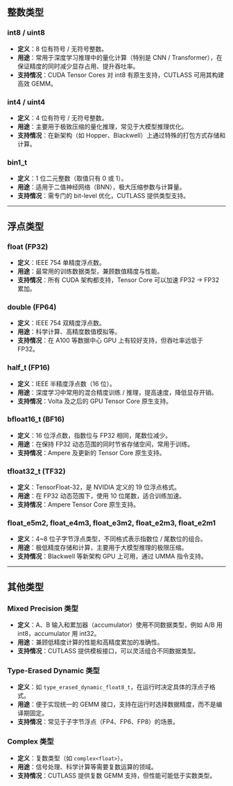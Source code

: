 ## 整数类型
### int8 / uint8
+ **定义**：8 位有符号 / 无符号整数。
+ **用途**：常用于深度学习推理中的量化计算（特别是 CNN / Transformer），在保证精度的同时减少显存占用、提升吞吐率。
+ **支持情况**：CUDA Tensor Cores 对 int8 有原生支持，CUTLASS 可用其构建高效 GEMM。

### int4 / uint4
+ **定义**：4 位有符号 / 无符号整数。
+ **用途**：主要用于极致压缩的量化推理，常见于大模型推理优化。
+ **支持情况**：在新架构（如 Hopper、Blackwell）上通过特殊的打包方式存储和计算。

### bin1_t
+ **定义**：1 位二元整数（取值只有 0 或 1）。
+ **用途**：适用于二值神经网络（BNN），极大压缩参数与计算量。
+ **支持情况**：需专门的 bit-level 优化，CUTLASS 提供类型支持。

---

## 浮点类型
### float (FP32)
+ **定义**：IEEE 754 单精度浮点数。
+ **用途**：最常用的训练数据类型，兼顾数值精度与性能。
+ **支持情况**：所有 CUDA 架构都支持，Tensor Core 可以加速 FP32 -> FP32 累加。

### double (FP64)
+ **定义**：IEEE 754 双精度浮点数。
+ **用途**：科学计算、高精度数值模拟等。
+ **支持情况**：在 A100 等数据中心 GPU 上有较好支持，但吞吐率远低于 FP32。

### half_t (FP16)
+ **定义**：IEEE 半精度浮点数（16 位）。
+ **用途**：深度学习中常用的混合精度训练 / 推理，提高速度，降低显存开销。
+ **支持情况**：Volta 及之后的 GPU Tensor Core 原生支持。

### bfloat16_t (BF16)
+ **定义**：16 位浮点数，指数位与 FP32 相同，尾数位减少。
+ **用途**：在保持 FP32 动态范围的同时节省存储空间，常用于训练。
+ **支持情况**：Ampere 及更新的 Tensor Core 原生支持。

### tfloat32_t (TF32)
+ **定义**：TensorFloat-32，是 NVIDIA 定义的 19 位浮点格式。
+ **用途**：在 FP32 动态范围下，使用 10 位尾数，适合训练加速。
+ **支持情况**：Ampere Tensor Core 原生支持。

### float_e5m2, float_e4m3, float_e3m2, float_e2m3, float_e2m1
+ **定义**：4~8 位子字节浮点类型，不同格式表示指数位 / 尾数位的组合。
+ **用途**：极低精度存储和计算，主要用于大模型推理的极限压缩。
+ **支持情况**：Blackwell 等新架构 GPU 上可用，通过 UMMA 指令支持。

---

## 其他类型
### Mixed Precision 类型
+ **定义**：A、B 输入和累加器（accumulator）使用不同数据类型，例如 A/B 用 int8，accumulator 用 int32。
+ **用途**：兼顾低精度计算的性能和高精度累加的准确性。
+ **支持情况**：CUTLASS 提供模板接口，可以灵活组合不同数据类型。

### Type-Erased Dynamic 类型
+ **定义**：如 `type_erased_dynamic_float8_t`，在运行时决定具体的浮点子格式。
+ **用途**：便于实现统一的 GEMM 接口，支持在运行时选择数据精度，而不是编译期固定。
+ **支持情况**：常见于子字节浮点（FP4、FP6、FP8）的场景。

### Complex 类型
+ **定义**：复数类型（如 `complex<float>`）。
+ **用途**：信号处理、科学计算等需要复数运算的领域。
+ **支持情况**：CUTLASS 提供复数 GEMM 支持，但性能可能低于实数类型。


